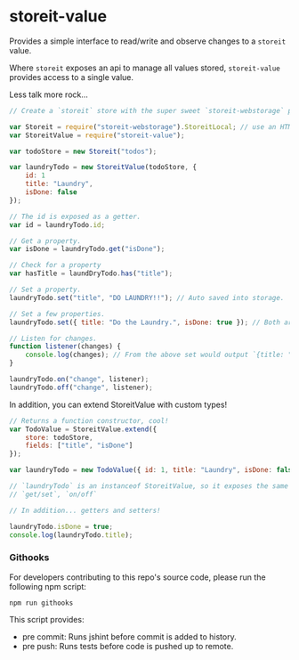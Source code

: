 # storeit-value
Provides a simple interface to read/write and observe changes to a `storeit` value.

Where `storeit` exposes an api to manage all values stored,
`storeit-value` provides access to a single value.

Less talk more rock...

```javascript
// Create a `storeit` store with the super sweet `storeit-webstorage` package.

var Storeit = require("storeit-webstorage").StoreitLocal; // use an HTML5 local storage provider.
var StoreitValue = require("storeit-value");

var todoStore = new Storeit("todos");

var laundryTodo = new StoreitValue(todoStore, {
    id: 1
    title: "Laundry",
    isDone: false
});

// The id is exposed as a getter.
var id = laundryTodo.id;

// Get a property.
var isDone = laundryTodo.get("isDone");

// Check for a property
var hasTitle = laundDryTodo.has("title");

// Set a property.
laundryTodo.set("title", "DO LAUNDRY!!"); // Auto saved into storage.

// Set a few properties.
laundryTodo.set({ title: "Do the Laundry.", isDone: true }); // Both are saved!

// Listen for changes.
function listener(changes) {
    console.log(changes); // From the above set would output `{title: "Do the Laundry.", isDone: true }`
}

laundryTodo.on("change", listener);
laundryTodo.off("change", listener);
```

In addition, you can extend StoreitValue with custom types!

```javascript
// Returns a function constructor, cool!
var TodoValue = StoreitValue.extend({
    store: todoStore,
    fields: ["title", "isDone"]
});

var laundryTodo = new TodoValue({ id: 1, title: "Laundry", isDone: false });

// `laundryTodo` is an instanceof StoreitValue, so it exposes the same api:
// `get/set`, `on/off`

// In addition... getters and setters!

laundryTodo.isDone = true;
console.log(laundryTodo.title);
```

### Githooks

For developers contributing to this repo's source code, please run the following npm script:

```
npm run githooks
```

This script provides:

- pre commit: Runs jshint before commit is added to history.
- pre push: Runs tests before code is pushed up to remote.
